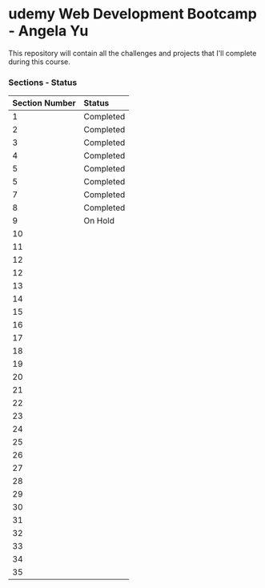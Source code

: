 # udemy Web Development Bootcamp - Angela Yu

This repository will contain all the challenges and projects that I'll complete during this course.

### Sections - Status

Section Number | Status
:------------- | :-----
1 | Completed
2 | Completed
3 | Completed
4 | Completed
5 | Completed
5 | Completed
7 | Completed
8 | Completed
9 | On Hold
10 | 
11 | 
12 | 
12 | 
13 |
14 |
15 |
16 |
17 |
18 |
19 |
20 |
21 |
22 |
23 |
24 |
25 |
26 |
27 |
28 |
29 |
30 |
31 |
32 |
33 |
34 |
35 |